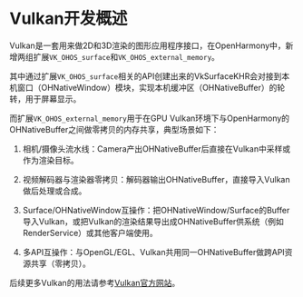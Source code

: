 # Vulkan开发概述

<!--Kit: ArkGraphics 2D-->
<!--Subsystem: Graphic-->
<!--Owner: @andrew1993-->
<!--Designer: @ext4FAT1-->
<!--Tester: @nobuggers-->
<!--Adviser: @ge-yafang-->

Vulkan是一套用来做2D和3D渲染的图形应用程序接口，在OpenHarmony中，新增两组扩展`VK_OHOS_surface`和`VK_OHOS_external_memory`。

其中通过扩展`VK_OHOS_surface`相关的API创建出来的VkSurfaceKHR会对接到本机窗口（OHNativeWindow）模块，实现本机缓冲区（OHNativeBuffer）的轮转，用于屏幕显示。

而扩展`VK_OHOS_external_memory`用于在GPU Vulkan环境下与OpenHarmony的OHNativeBuffer之间做零拷贝的内存共享，典型场景如下：

1. 相机/摄像头流水线：Camera产出OHNativeBuffer后直接在Vulkan中采样或作为渲染目标。

2. 视频解码器与渲染器零拷贝：解码器输出OHNativeBuffer，直接导入Vulkan做后处理或合成。

3. Surface/OHNativeWindow互操作：把OHNativeWindow/Surface的Buffer导入Vulkan，或把Vulkan的渲染结果导出成OHNativeBuffer供系统（例如RenderService）或其他客户端使用。

4. 多API互操作：与OpenGL/EGL、Vulkan共用同一OHNativeBuffer做跨API资源共享（零拷贝）。



后续更多Vulkan的用法请参考[Vulkan官方网站](https://www.vulkan.org/)。